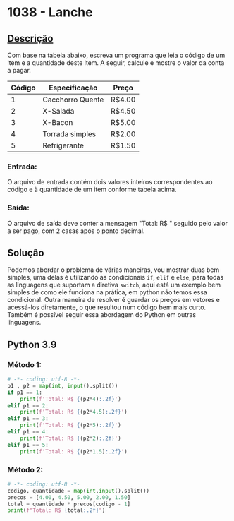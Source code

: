 # 1038 - Lanche

## [Descrição](https://www.beecrowd.com.br/judge/pt/problems/view/1038)

Com base na tabela abaixo, escreva um programa que leia o código de um item e a quantidade deste item. A seguir, calcule e mostre o valor da conta a pagar.

| Código | Especificação | Preço |
| -- | -- | -- |
| 1 | Cacchorro Quente | R$4.00 |
| 2 | X-Salada | R$4.50 |
| 3 | X-Bacon | R$5.00 |
| 4 | Torrada simples | R$2.00 |
| 5 | Refrigerante | R$1.50 |


### Entrada:
O arquivo de entrada contém dois valores inteiros correspondentes ao código e à quantidade de um item conforme tabela acima.

### Saída:
O arquivo de saída deve conter a mensagem "Total: R$ " seguido pelo valor a ser pago, com 2 casas após o ponto decimal.

## Solução

Podemos abordar o problema de várias maneiras, vou mostrar duas bem simples, uma delas é utilizando as condicionais `if`, `elif` e `else`, para todas as linguagens que suportam a diretiva `switch`, aqui está um exemplo bem simples de como ele funciona na prática, em python não temos essa condicional. Outra maneira de resolver é guardar os preços em vetores e acessá-los diretamente, o que resultou num código bem mais curto. Também é possível seguir essa abordagem do Python em outras linguagens.

## Python 3.9

### Método 1:

```Python
# -*- coding: utf-8 -*-
p1 , p2 = map(int, input().split())
if p1 == 1:
    print(f'Total: R$ {(p2*4):.2f}')
elif p1 == 2:
    print(f'Total: R$ {(p2*4.5):.2f}')
elif p1 == 3:
    print(f'Total: R$ {(p2*5):.2f}')
elif p1 == 4:
    print(f'Total: R$ {(p2*2):.2f}')
elif p1 == 5:
    print(f'Total: R$ {(p2*1.5):.2f}')
```

### Método 2:

```Python
# -*- coding: utf-8 -*-
codigo, quantidade = map(int,input().split())
precos = [4.00, 4.50, 5.00, 2.00, 1.50]
total = quantidade * precos[codigo - 1]
print(f"Total: R$ {total:.2f}")
```
